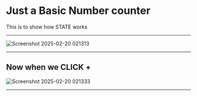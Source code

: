 <h1>Just a Basic Number counter</h1>
<p>This is to show how STATE works</p>
<hr/>

![Screenshot 2025-02-20 021313](https://github.com/user-attachments/assets/b81e7da5-4c2b-4f76-99cc-ba18170bb193)

<hr/>

<h2>Now when we CLICK +</h2>

![Screenshot 2025-02-20 021333](https://github.com/user-attachments/assets/74eb5ae8-fd4f-43ad-a58e-6db6a31e94be)
<hr/>


